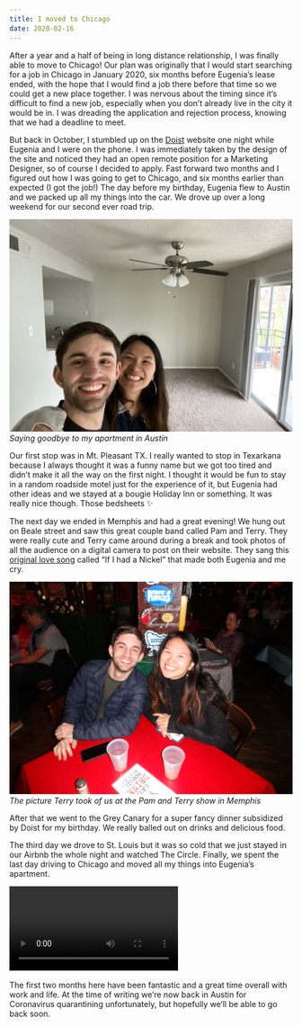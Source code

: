 ```yaml
---
title: I moved to Chicago
date: 2020-02-16
---
```


After a year and a half of being in long distance relationship, I was finally able to move to Chicago! Our plan was originally that I would start searching for a job in Chicago in January 2020, six months before Eugenia’s lease ended, with the hope that I would find a job there before that time so we could get a new place together. I was nervous about the timing since it’s difficult to find a new job, especially when you don’t already live in the city it would be in. I was dreading the application and rejection process, knowing that we had a deadline to meet.

But back in October, I stumbled up on the [Doist](https://doist.com) website one night while Eugenia and I were on the phone. I was immediately taken by the design of the site and noticed they had an open remote position for a Marketing Designer, so of course I decided to apply. Fast forward two months and I figured out how I was going to get to Chicago, and six months earlier than expected (I got the job!)
The day before my birthday, Eugenia flew to Austin and we packed up all my things into the car. We drove up over a long weekend for our second ever road trip.

![Saying goodbye to my apartment in Austin](/images/journal/bye-austin.jpg)
_Saying goodbye to my apartment in Austin_

Our first stop was in Mt. Pleasant TX. I really wanted to stop in Texarkana because I always thought it was a funny name but we got too tired and didn’t make it all the way on the first night. I thought it would be fun to stay in a random roadside motel just for the experience of it, but Eugenia had other ideas and we stayed at a bougie Holiday Inn or something. It was really nice though. Those bedsheets ✨

The next day we ended in Memphis and had a great evening! We hung out on Beale street and saw this great couple band called Pam and Terry. They were really cute and Terry came around during a break and took photos of all the audience on a digital camera to post on their website. They sang this [original love song](https://www.youtube.com/watch?v=-YtTseNuu5E) called “If I had a Nickel” that made both Eugenia and me cry.

![The picture Terry took of us at the Pam and Terry show in Memphis](/images/journal/pam-and-terry.png)
_The picture Terry took of us at the Pam and Terry show in Memphis_

After that we went to the Grey Canary for a super fancy dinner subsidized by Doist for my birthday. We really balled out on drinks and delicious food.

The third day we drove to St. Louis but it was so cold that we just stayed in our Airbnb the whole night and watched The Circle. Finally, we spent the last day driving to Chicago and moved all my things into Eugenia’s apartment.

<video autosize="true" controls>
  <source src="/images/journal/just-arrived.mp4" type="video/mp4">
</video>

The first two months here have been fantastic and a great time overall with work and life. At the time of writing we’re now back in Austin for Coronavirus quarantining unfortunately, but hopefully we’ll be able to go back soon.
